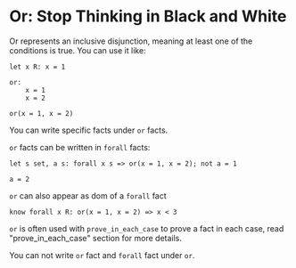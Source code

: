 # Or: Stop Thinking in Black and White

Or represents an inclusive disjunction, meaning at least one of the conditions is true. You can use it like:

```litex
let x R: x = 1

or:
    x = 1
    x = 2

or(x = 1, x = 2)
```

You can write specific facts under `or` facts.

`or` facts can be written in `forall` facts:

```litex
let s set, a s: forall x s => or(x = 1, x = 2); not a = 1

a = 2
```

`or` can also appear as dom of a `forall` fact

```litex
know forall x R: or(x = 1, x = 2) => x < 3
```

`or` is often used with `prove_in_each_case` to prove a fact in each case, read "prove_in_each_case" section for more details.

You can not write `or` fact and `forall` fact under `or`.